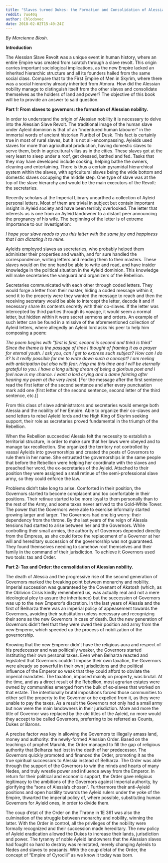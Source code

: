 ```yaml
---
title: "Slaves turned Dukes: the Formation and Consolidation of Alessian Nobility (1E 242 – 1E 361)."
reddit: 7us40q
author: Chlodovec
date: 2018-02-02T15:40:24Z
---
```


*By Marcienne Blosh.*

**Introduction**

The Alessian Slave Revolt was a unique event in human history, where an entire Empire was created from scratch through a slave revolt. This origin carries important sociological implications, as the new Empire lacked an inherited hierarchic structure and all its founders hailed from the same social class. Compare that to the First Empire of Men in Skyrim, where there was a social hierarchy already inherited from Atmora. How did the Alessian nobility manage to distinguish itself from the other slaves and consolidate themselves as the holders of land and power? The objective of this book will be to provide an answer to said question.

**Part 1: From slaves to governors: the formation of Alessian nobility.**

In order to understand the origin of Alessian nobility it is necessary to delve into the Alessian Slave Revolt. The traditional image of the human slave under Ayleid dominion is that of an “indentured human labourer” in the immortal words of ancient historian Pluribel of Dusk. This fact is certainly true in most of rural slaves, but it is not all-encompassing. Ayleids used slaves for more than agricultural production, having domestic slaves to serve them, both in agricultural villas as in the cities. These slaves got at the very least to sleep under a roof, get dressed, bathed and fed. Tasks that they may have developed include cooking, helping bathe the owners, cleaning and entertaining. There is thus a certain pyramidal hierarchical system within the slaves, with agricultural slaves being the wide bottom and domestic slaves occupying the middle step. One type of slave was at the top of the slave hierarchy and would be the main executors of the Revolt: the secretaries.

Recently scholars at the Imperial Library unearthed a collection of Ayleid personal letters. Most of them are trivial in subject but contain important insight in Ayleid society and have been terribly overlooked. The letter that interests us is one from an Ayleid landowner to a distant peer announcing the pregnancy of his wife. The beginning of the letter is of extreme importance to our investigation:

*I hope your slave reads to you this letter with the same joy and happiness that I am dictating it to mine.* 

Ayleids employed slaves as secretaries, who probably helped them administer their properties and wealth, and for sure handled the correspondence, writing letters and reading them to their masters. These slaves would on the one hand be able to write and read, and have insider knowledge in the political situation in the Ayleid dominion. This knowledge will make secretaries the vanguard and organizers of the Rebellion. 

Secretaries communicated with each other through coded letters. They would forge a letter from their master, hiding a coded message within it, send it to the property were they wanted the message to reach and then the receiving secretary would be able to intercept the letter, decode it and if necessary share its contents secretly with their co-slaves. If the letter was intercepted by third parties through its voyage, it would seem a normal letter, but hidden within it were secret sermons and orders. An example of such letter can be found in a missive of the aforementioned collection of Ayleid letters, where allegedly an Ayleid lord asks his peer to help him composing a poem:

*The poem begins with “first is first, second is second and third is third” Since the theme is the passage of time I thought of framing it as a prayer for eternal youth. I ask you, can I get to express such subject? How can I do it? Is it really possible for me to write down such a concept? I am reeling with anticipation but also with fear. Help me this time and I will be eternally grateful to you. I have a long sitting dream of being a glorious poet and I feel now is my chance. I want a lord crying and a dame fainting after hearing my poem at the very least.* [For the message after the first sentence read the first letter of the second sentence and after every punctuation mark add one (first letter of the second sentence, second letter of the third sentence, etc.)] 

From this class of slave administrators and secretaries would emerge both Alessia and the nobility of her Empire. Able to organize their co-slaves and send letters to rebel Ayleid lords and the High King of Skyrim seeking support, their role as secretaries proved fundamental in the triumph of the Rebellion.

When the Rebellion succeeded Alessia felt the necessity to establish a territorial structure, in order to make sure that her laws were obeyed and to manage tax recollection. She organized the territory not controlled by vassal Ayleids into governorships and created the posts of Governors to rule them in her name.  She entrusted the governorships in the same people that before the Rebellion were helping her coordinate with the slaves and preached her word, the ex-secretaries of the Ayleid. Attached to their position they were assigned a small retinue of the semi-professional slave army, so they could enforce the law.

Problems didn’t take long to arise. Comforted in their position, the Governors started to become complacent and too comfortable in their positions. Their retinue started to be more loyal to them personally than to the rest of the Army, and some taxes never arrived to the Gold-White Tower. The power that the Governors were able to exercise informally started growing larger and larger. The Governors had one big worry: their dependency from the throne. By the last years of the reign of Alessia tensions had started to arise between her and the Governors. While controlling their small armies, the authority of Governors depended directly from the Empress, as she could force the replacement of a Governor at her will and hereditary succession of the governorship was not guaranteed.  They found themselves needing to somehow root themselves and their family in the command of their jurisdiction. To achieve it Governors used two tools: tax and Order.

**Part 2: Tax and Order: the consolidation of Alessian nobility.**

The death of Alessia and the progressive rise of the second generation of Governors marked the breaking point between monarchy and nobility. Imperial succession was guaranteed by the Covenant of Akatosh (which, as the Oblivion Crisis kindly remembered us, was actually real and not a mere ideological ploy to assure the inheritance) but the succession of Governors was up to the new Emperor’s discretion. In the last years of Alessia and the first of Belharza there was an imperial policy of appeasement towards the Governors, avoiding their substitution unless necessary and recognizing their sons as the new Governors in case of death. But the new generation of Governors didn’t feel that they were owed their position and army from the new Emperor, which speeded up the process of nobilization of the governorship. 

Knowing that the new Emperor didn’t have the religious aura and respect of his predecessor and was politically weaker, the Governors started instituting their own personal taxes. Even when Belharza reacted and legislated that Governors couldn’t impose their own taxation, the Governors were already so powerful in their own jurisdictions and the political influence of the Emperor so weak that they could afford to obviate the imperial mandates. The taxation, imposed mainly on property, was brutal. At the time, and as a direct result of the Rebellion, most agrarian estates were owned by communities emerged from the bulk of ex-slaves that worked on that estate. The intentionally brutal impositions forced those communities to either sell the property to the Governor or be expelled from it, as they were unable to pay the taxes. As a result the Governors not only had a small army but now were the main landowners in their jurisdiction. More and more the title of Governor was replaced by the old titles of the Ayleid, no more would they accept to be called Governors, preferring to be referred as Counts, Dukes or Barons. 

A precise factor was key in allowing the Governors to illegally amass land, money and authority: the newly-formed Alessian Order. Based on the teachings of prophet Maruhk, the Order managed to fill the gap of religious authority that Belharza had lost in the death of her predecessor. The Governors quickly promoted and financed the Order, promoting it as the true spiritual successors to Alessia instead of Belharza. The Order was able through the support of the Governors to win the minds and hearts of many Nedes, and truly wrestle power and influence away from the Emperor. In return for their political and economic support, the Order gave religious legitimacy to the ambitions of the Governors against Imperial authority, by glorifying the “sons of Alessia’s chosen”. Furthermore their anti-Ayleid positions and open hostility towards the Ayleid rulers under the yoke of the Empire, thwarted the imperial policy of, where possible, substituting human Governors for Ayleid ones, in order to divide them.

The coup d’etat of the Order on the Throne in 1E 361 was also the culmination of the struggle between monarchy and nobility, winning the latter. With the Order in control, all the privileges of the nobility were formally recognized and their succession made hereditary. The new policy of Ayleid eradication allowed the Dukes to increase their lands, jurisdiction and power. The tyranny of noble Ayleid landowners that the Alessian slaves had fought so hard to destroy was reinstated, merely changing Ayleids to Nedes and slaves to peasants. With the coup d’etat of the Order, the concept of “Empire of Cyrodiil” as we know it today was born.   

